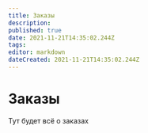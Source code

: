 ```yaml
---
title: Заказы
description: 
published: true
date: 2021-11-21T14:35:02.244Z
tags: 
editor: markdown
dateCreated: 2021-11-21T14:35:02.244Z
---
```


# Заказы
Тут будет всё о заказах